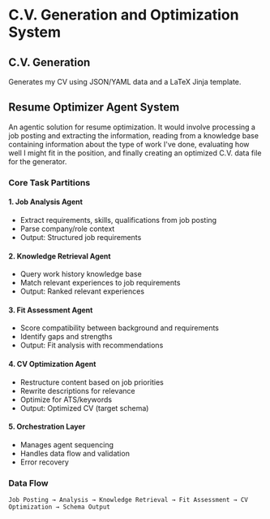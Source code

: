 # C.V. Generation and Optimization System

## C.V. Generation

Generates my CV using JSON/YAML data and a LaTeX Jinja template.

## Resume Optimizer Agent System

An agentic solution for resume optimization. It would involve processing a job
posting and extracting the information, reading from a knowledge base containing
information about the type of work I've done, evaluating how well I might fit in
the position, and finally creating an optimized C.V. data file for the generator.

### Core Task Partitions

#### 1. Job Analysis Agent

- Extract requirements, skills, qualifications from job posting
- Parse company/role context
- Output: Structured job requirements

#### 2. Knowledge Retrieval Agent  

- Query work history knowledge base
- Match relevant experiences to job requirements
- Output: Ranked relevant experiences

#### 3. Fit Assessment Agent

- Score compatibility between background and requirements
- Identify gaps and strengths
- Output: Fit analysis with recommendations

#### 4. CV Optimization Agent

- Restructure content based on job priorities
- Rewrite descriptions for relevance
- Optimize for ATS/keywords
- Output: Optimized CV (target schema)

#### 5. Orchestration Layer

- Manages agent sequencing
- Handles data flow and validation
- Error recovery

### Data Flow

```
Job Posting → Analysis → Knowledge Retrieval → Fit Assessment → CV Optimization → Schema Output
```

